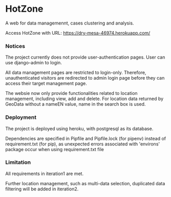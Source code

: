 # HotZone
A web for data managemennt, cases clustering and analysis.

Access HotZone with URL: https://dry-mesa-46974.herokuapp.com/

### Notices
The project currently does not provide user-authentication pages. User can use django-admin to login.

All data management pages are restricted to login-only. Therefore, unauthenticated visitors are redirected to admin login page before they can access their target management page.

The websie now only provide functionalities related to location management, including view, add and delete. For location data returned by GeoData without a nameEN value, name in the search box is used.

### Deployment
The project is deployed using heroku, with postgresql as its database.

Dependencies are specified in Pipfile and Pipfile.lock (for pipenv) instead of requirement.txt (for pip), as unexpected errors associated with 'environs' package occur when using requirement.txt file 

### Limitation
All requirements in iteration1 are met. 

Further location management, such as multi-data selection, duplicated data filtering will be added in iteration2.
